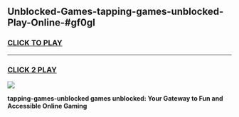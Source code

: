 
## Unblocked-Games-tapping-games-unblocked-Play-Online-#gf0gl
<h3>
<a href="https://premium.freeplayer.one?title=tapping-games-unblocked&ref=27F">CLICK TO PLAY</a></h3>
<hr>

<h3>
<a href="https://premium.freeplayer.one?title=tapping-games-unblocked&ref=27F">CLICK 2 PLAY</a>
  
</h3>

<a href="https://premium.freeplayer.one?title=tapping-games-unblocked&ref=27F"><img src="https://clearcache.store/games.png"></a>


**tapping-games-unblocked games unblocked: Your Gateway to Fun and Accessible Online Gaming**
